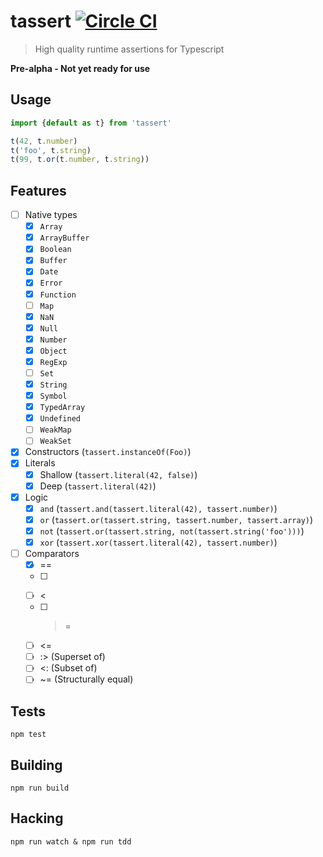 # tassert [![Circle CI](https://circleci.com/gh/bcherny/tassert/tree/master.svg?style=svg)](https://circleci.com/gh/bcherny/tassert/tree/master)

> High quality runtime assertions for Typescript

**Pre-alpha - Not yet ready for use**

## Usage

```ts
import {default as t} from 'tassert'

t(42, t.number)
t('foo', t.string)
t(99, t.or(t.number, t.string))
```

## Features

- [ ] Native types
  - [x] `Array`
  - [x] `ArrayBuffer`
  - [x] `Boolean`
  - [x] `Buffer`
  - [x] `Date`
  - [x] `Error`
  - [x] `Function`
  - [ ] `Map`
  - [x] `NaN`
  - [x] `Null`
  - [x] `Number`
  - [x] `Object`
  - [x] `RegExp`
  - [ ] `Set`
  - [x] `String`
  - [x] `Symbol`
  - [x] `TypedArray`
  - [x] `Undefined`
  - [ ] `WeakMap`
  - [ ] `WeakSet`
- [x] Constructors (`tassert.instanceOf(Foo)`)
- [x] Literals
  - [x] Shallow (`tassert.literal(42, false)`)
  - [x] Deep (`tassert.literal(42)`)
- [x] Logic
  - [x] `and` (`tassert.and(tassert.literal(42), tassert.number)`)
  - [x] `or` (`tassert.or(tassert.string, tassert.number, tassert.array)`)
  - [x] `not` (`tassert.or(tassert.string, not(tassert.string('foo')))`)
  - [x] `xor` (`tassert.xor(tassert.literal(42), tassert.number)`)
- [ ] Comparators
  - [x] ==
  - [ ] >
  - [ ] <
  - [ ] >=
  - [ ] <=
  - [ ] :> (Superset of)
  - [ ] <: (Subset of)
  - [ ] ~= (Structurally equal)

## Tests

`npm test`

## Building

`npm run build`

## Hacking

`npm run watch & npm run tdd`
